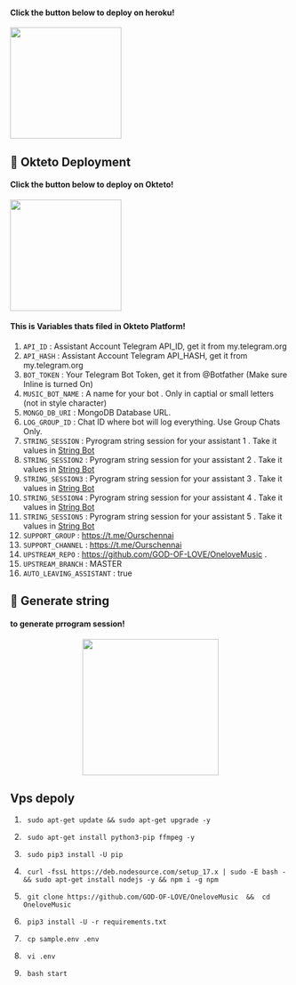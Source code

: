 <h4>Click the button below to deploy  on heroku!</h4>

<p><a href="https://heroku.com/deploy"><img src="https://img.shields.io/badge/Deploy%20To%20Heroku-blueviolet?style=for-the-badge&logo=heroku" width="200""/></a></p>


   ## 🚀 Okteto Deployment

<h4>Click the button below to deploy  on Okteto!</h4>
<a href="https://cloud.okteto.com/deploy?repository=https://github.com/GOD-OF-LOVE/OneloveMusic"><img src="https://img.shields.io/badge/Deploy%20To%20Okteto-informational?style=for-the-badge&logo=Okteto" width="200""/></a></p>



<h4>This is Variables thats filed in Okteto Platform!</h4>

 1. `API_ID` : Assistant Account Telegram API_ID, get it from my.telegram.org
2. `API_HASH` : Assistant Account Telegram API_HASH, get it from my.telegram.org
3. `BOT_TOKEN` : Your Telegram Bot Token, get it from @Botfather (Make sure Inline is turned On)
4. `MUSIC_BOT_NAME` : A name for your  bot . Only in captial or small letters (not in style character)
5. `MONGO_DB_URI` : MongoDB Database URL.
6. `LOG_GROUP_ID` : Chat ID where bot will log everything. Use Group Chats Only.
7. `STRING_SESSION` : Pyrogram string session for your assistant 1 . Take it values in [String Bot](https://t.me/strsessionbot)
8. `STRING_SESSION2` : Pyrogram string session for your assistant 2 . Take it values in [String Bot](https://t.me/strsessionbot)
9. `STRING_SESSION3` : Pyrogram string session for your assistant 3 . Take it values in [String Bot](https://t.me/strsessionbot)
10. `STRING_SESSION4` : Pyrogram string session for your assistant 4 . Take it values in [String Bot](https://t.me/strsessionbot)
11. `STRING_SESSION5` : Pyrogram string session for your assistant 5 . Take it values in [String Bot](https://t.me/strsessionbot)
13. `SUPPORT_GROUP` : https://t.me/Ourschennai
14. `SUPPORT_CHANNEL` : https://t.me/Ourschennai
15. `UPSTREAM_REPO` : https://github.com/GOD-OF-LOVE/OneloveMusic .
16. `UPSTREAM_BRANCH` : MASTER
17. `AUTO_LEAVING_ASSISTANT` : true


  ## 🚀 Generate string

  <h4>to generate prrogram session!</h4>
  <p align="center">
<a href="https://t.me/strsessionbot"><img src="https://img.shields.io/badge/Generate%20On%20Repl-blueviolet?style=for-the-badge&logo=appveyor" width="245""/></a>
 </p>
  
  ## Vps depoly
  
  
   1.      sudo apt-get update && sudo apt-get upgrade -y
   2.      sudo apt-get install python3-pip ffmpeg -y
   3.      sudo pip3 install -U pip
   4.      curl -fssL https://deb.nodesource.com/setup_17.x | sudo -E bash - && sudo apt-get install nodejs -y && npm i -g npm
   5.      git clone https://github.com/GOD-OF-LOVE/OneloveMusic  &&  cd OneloveMusic
   6.      pip3 install -U -r requirements.txt
   7.      cp sample.env .env
   8.      vi .env
   9.      bash start
  
  
  

